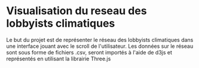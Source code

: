 # Visualisation du reseau des lobbyists climatiques

Le but du projet est de représenter le réseau des lobbyists climatiques dans une interface jouant avec le scroll de l'utilisateur. Les données sur le réseau sont sous forme de fichiers .csv, seront importés à l'aide de d3js et représentés en utilisant la librairie Three.js
